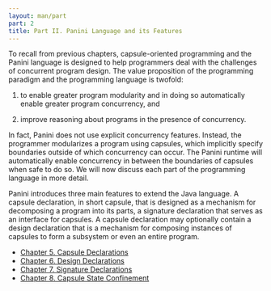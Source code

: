 ```yaml
---
layout: man/part
part: 2
title: Part II. Panini Language and its Features
---
```


To recall from previous chapters, capsule-oriented programming and the Panini
language is designed to help programmers deal with the challenges of concurrent
program design. The value proposition of the programming paradigm and the
programming language is twofold:

1. to enable greater program modularity and in doing so automatically enable
greater program concurrency, and

2. improve reasoning about programs in the presence of concurrency.

In fact, Panini does not use explicit concurrency features. Instead, the
programmer modularizes a program using capsules, which implicitly specify
boundaries outside of which concurrency can occur. The Panini runtime will
automatically enable concurrency in between the boundaries of capsules when safe
to do so. We will now discuss each part of the programming language in more
detail.

Panini introduces three main features to extend the Java language. A capsule
declaration, in short capsule, that is designed as a mechanism for decomposing a
program into its parts, a signature declaration that serves as an interface for
capsules. A capsule declaration may optionally contain a design declaration that
is a mechanism for composing instances of capsules to form a subsystem or even
an entire program.

- [Chapter 5. Capsule Declarations](/man/p2/ch5_capsule_declarations.html)
- [Chapter 6. Design Declarations](man/p2/ch6_design_declarations.html)
- [Chapter 7. Signature Declarations](man/p2/ch7_signature_declarations.html)
- [Chapter 8. Capsule State Confinement](man/p2/ch8_capsule_state_confinement.html)
